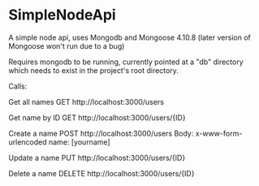 # SimpleNodeApi
A simple node api, uses Mongodb and Mongoose 4.10.8 (later version of Mongoose won't run due to a bug)

Requires mongodb to be running, currently pointed at a "db" directory which needs to exist in the project's root directory.

Calls:

Get all names
GET http://localhost:3000/users

Get name by ID
GET http://localhost:3000/users/{ID}

Create a name
POST http://localhost:3000/users
Body:
x-www-form-urlencoded
name: [yourname]

Update a name 
PUT http://localhost:3000/users/{ID}

Delete a name
DELETE http://localhost:3000/users/{ID}
